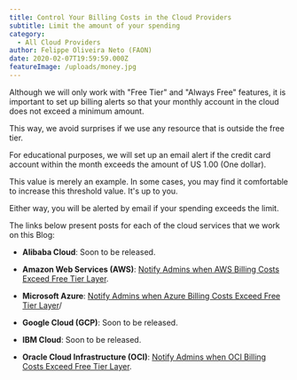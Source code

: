 ```yaml
---
title: Control Your Billing Costs in the Cloud Providers
subtitle: Limit the amount of your spending
category:
  - All Cloud Providers
author: Felippe Oliveira Neto (FAON)
date: 2020-02-07T19:59:59.000Z
featureImage: /uploads/money.jpg
---
```

Although we will only work with "Free Tier" and "Always Free" features, it is important to set up billing alerts so that your monthly account in the cloud does not exceed a minimum amount.

This way, we avoid surprises if we use any resource that is outside the free tier.

For educational purposes, we will set up an email alert if the credit card account within the month exceeds the amount of US 1.00 (One dollar).

This value is merely an example. In some cases, you may find it comfortable to increase this threshold value. It's up to you.

Either way, you will be alerted by email if your spending exceeds the limit.

The links below present posts for each of the cloud services that we work on this Blog:

* **Alibaba Cloud**: Soon to be released.

* **Amazon Web Services (AWS)**: [Notify Admins when AWS Billing Costs Exceed Free Tier Layer](/aws-notify-admin-billing-costs).

* **Microsoft Azure**: [Notify Admins when Azure Billing Costs Exceed Free Tier Layer](/azure-notify-admin-billing-costs)/

* **Google Cloud (GCP)**: Soon to be released.

* **IBM Cloud**: Soon to be released.

* **Oracle Cloud Infrastructure (OCI)**: [Notify Admins when OCI Billing Costs Exceed Free Tier Layer](/oci-notify-admin-billing-costs).

